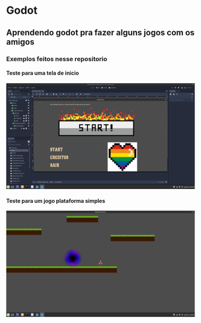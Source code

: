 # Godot

## Aprendendo godot pra fazer alguns jogos com os amigos

### Exemplos feitos nesse repositorio

#### Teste para uma tela de inicio
  <img src="assets/tela-inicial.png">

#### Teste para um jogo plataforma simples
  <img src="assets/plataforma-basico.png">